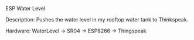 
ESP Water Level

Description: Pushes the water level in my rooftop water tank to Thinkspeak.

Hardware: WaterLevel -> SR04 -> ESP8266 -> Thingspeak
